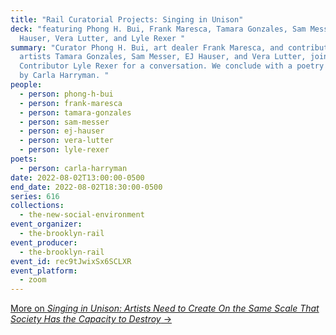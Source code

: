 ```yaml
---
title: "Rail Curatorial Projects: Singing in Unison"
deck: "featuring Phong H. Bui, Frank Maresca, Tamara Gonzales, Sam Messer, EJ
  Hauser, Vera Lutter, and Lyle Rexer "
summary: "Curator Phong H. Bui, art dealer Frank Maresca, and contributing
  artists Tamara Gonzales, Sam Messer, EJ Hauser, and Vera Lutter, join Rail
  Contributor Lyle Rexer for a conversation. We conclude with a poetry reading
  by Carla Harryman. "
people:
  - person: phong-h-bui
  - person: frank-maresca
  - person: tamara-gonzales
  - person: sam-messer
  - person: ej-hauser
  - person: vera-lutter
  - person: lyle-rexer
poets:
  - person: carla-harryman
date: 2022-08-02T13:00:00-0500
end_date: 2022-08-02T18:30:00-0500
series: 616
collections:
  - the-new-social-environment
event_organizer:
  - the-brooklyn-rail
event_producer:
  - the-brooklyn-rail
event_id: rec9tJwixSx6SCLXR
event_platform:
  - zoom
---
```

[More on *Singing in Unison: Artists Need to Create On the Same Scale That Society Has the Capacity to Destroy* →](https://brooklynrail.org/2022/06/art/Singing-in-Unison-Artists-Need-to-Create-On-the-Same-Scale-That-Society-Has-the-Capacity-to-Destroy)